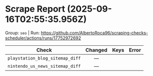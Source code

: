 # Scrape Report (2025-09-16T02:55:35.956Z)

Group: `seo`  |  Run: https://github.com/AlbertoRoca96/scraping-checks-scheduler/actions/runs/17752972692

| Check | Changed | Keys | Error |
|---|:---:|:--|:--|
| `playstation_blog_sitemap_diff` | — |  |  |
| `nintendo_us_news_sitemap_diff` | — |  |  |
